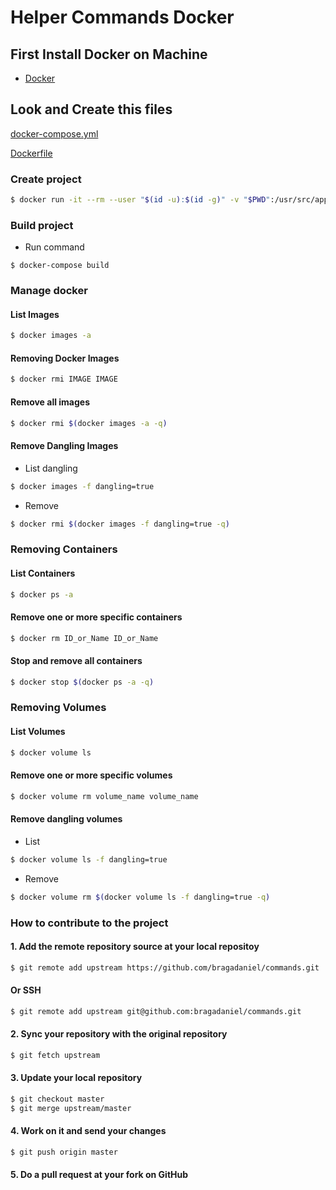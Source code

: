 # Helper Commands Docker

## First Install Docker on Machine

* [Docker](https://docs.docker.com/engine/installation/)
## Look and Create this files

[docker-compose.yml](commands/docker-compose.yml)

[Dockerfile](commands/Dockerfile)

### Create project
```sh
$ docker run -it --rm --user "$(id -u):$(id -g)" -v "$PWD":/usr/src/app -w /usr/src/app rails rails new --skip-bundle APPNAME --database=postgresql
```
### Build project
- Run command
```
$ docker-compose build
```
### Manage docker

#### List Images
```sh
$ docker images -a
```
#### Removing Docker Images

```sh
$ docker rmi IMAGE IMAGE
```

#### Remove all images

```sh
$ docker rmi $(docker images -a -q)
```

#### Remove Dangling Images
- List dangling
```sh
$ docker images -f dangling=true
```
- Remove
```sh
$ docker rmi $(docker images -f dangling=true -q)
```

### Removing Containers
#### List Containers
```sh
$ docker ps -a
```
#### Remove one or more specific containers

```sh
$ docker rm ID_or_Name ID_or_Name
```
#### Stop and remove all containers
```sh
$ docker stop $(docker ps -a -q)
```

### Removing Volumes
#### List Volumes
```sh
$ docker volume ls
```
#### Remove one or more specific volumes

```sh
$ docker volume rm volume_name volume_name
```

#### Remove dangling volumes
- List
```sh
$ docker volume ls -f dangling=true
```
- Remove
```sh
$ docker volume rm $(docker volume ls -f dangling=true -q)
```
### How to contribute to the project

#### 1. Add the remote repository source at your local repositoy
```sh
$ git remote add upstream https://github.com/bragadaniel/commands.git
```
#### Or SSH
```sh
$ git remote add upstream git@github.com:bragadaniel/commands.git
```
#### 2. Sync your repository with the original repository
```sh
$ git fetch upstream
```

#### 3. Update your local repository
```sh
$ git checkout master
$ git merge upstream/master
```

#### 4. Work on it and send your changes
```sh
$ git push origin master
```

#### 5. Do a pull request at your fork on GitHub
